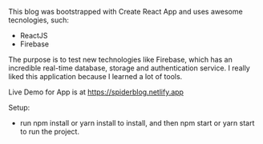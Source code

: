 This blog was bootstrapped with Create React App and uses awesome tecnologies, such:

- ReactJS
- Firebase

The purpose is to test new technologies like Firebase, which has an incredible real-time database, storage and authentication service. I really liked this application because I learned a lot of tools.

Live Demo for App is at https://spiderblog.netlify.app

Setup:

- run npm install or yarn install to install, and then npm start or yarn start to run the project.
